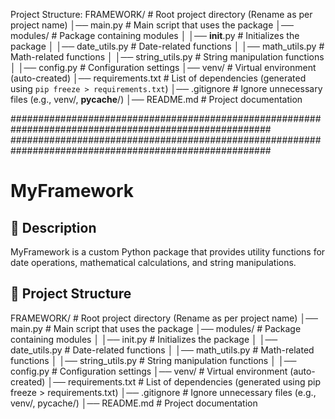 Project Structure:
FRAMEWORK/            # Root project directory (Rename as per project name)
│── main.py             # Main script that uses the package
│── modules/            # Package containing modules
│   │── __init__.py     # Initializes the package
│   │── date_utils.py   # Date-related functions
│   │── math_utils.py   # Math-related functions
│   │── string_utils.py # String manipulation functions
│   │── config.py       # Configuration settings
│── venv/               # Virtual environment (auto-created)
│── requirements.txt    # List of dependencies (generated using `pip freeze > requirements.txt`)
│── .gitignore          # Ignore unnecessary files (e.g., venv/, __pycache__/)
│── README.md           # Project documentation

#######################################################################################################
#######################################################################################################
# MyFramework

## 📌 Description
MyFramework is a custom Python package that provides utility functions for date operations, mathematical calculations, and string manipulations.

## 📂 Project Structure
FRAMEWORK/ # Root project directory (Rename as per project name)
│── main.py # Main script that uses the package
│── modules/ # Package containing modules
│ │── init.py # Initializes the package
│ │── date_utils.py # Date-related functions
│ │── math_utils.py # Math-related functions
│ │── string_utils.py # String manipulation functions
│ │── config.py # Configuration settings
│── venv/ # Virtual environment (auto-created)
│── requirements.txt # List of dependencies (generated using pip freeze > requirements.txt)
│── .gitignore # Ignore unnecessary files (e.g., venv/, pycache/)
│── README.md # Project documentation
